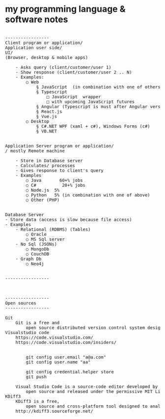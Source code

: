# my programming language & software notes

<pre>

-----------------
Client program or application/
Application user side/
UI/
(Browser, desktop & mobile apps)

	- Asks query (client/customer/user 1)
	- Show response (client/customer/user 2 .. N)
	- Examples:
		○ Web
			§ JavaScript  (in combination with one of others)
			§ Typescript
				□ JavaScript  wrapper
				□ with upcoming JavaScript futures
			§ Angular (Typescript is must after Angular version 2+)
			§ React.js
			§ Vue.js
		○ Desktop
			§ C#.NET WPF (xaml + c#), Windows Forms (c#)
			§ VB.NET


Application Server program or application/
/ mostly Remote machine

	- Store in Database server
	- Calculates/ processes
	- Gives response to client's query
	- Examples
		○ Java       60+% jobs
		○ C#          20+% jobs
		○ Node.js  5%
		○ Python   5% (in combination with one of above)
		○ Other (PHP)


Database Server
- Store data (access is slow because file access)
- Examples
	- Relational (RDBMS) (Tables)
		○ Oracle
		○ MS Sql server
	- No Sql (JSONs)
		○ MongoDb
		○ CouchDB
	- Graph Db
		○ Neo4j
		

-----------------



-----------------
Open sources
-----------------

Git
    Git is a free and
        open source distributed version control system designed to handle everything from small to very large projects with speed and efficiency. Git is easy to learn and has a tiny footprint with lightning fast performance.
Visualstudio code
    https://code.visualstudio.com/
    https://code.visualstudio.com/insiders/


        git config user.email "a@a.com"
        git config user.name "aa"

        git config credential.helper store
        git push

    Visual Studio Code is a source-code editor developed by Microsoft for Windows, Linux and macOS.[7] It includes support for debugging, embedded Git control and GitHub, syntax highlighting, intelligent code completion, snippets, and code refactoring. It is highly customizable, allowing users to change the theme, keyboard shortcuts, preferences, and install extensions that add additional functionality. The source code is free and
        open source and released under the permissive MIT License.[8] The compiled binaries are freeware and free for private or commercial use.[9]
KDiff3
    KDiff3 is a free,
        open source and cross-platform tool designed to analyze text difference and merge files or directories.
    http://kdiff3.sourceforge.net/

</pre>
